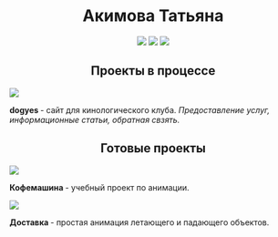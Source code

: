 <h1 align="center">Акимова Татьяна</h1>
<div align="center">
  <img src="https://img.shields.io/badge/html5-%23E34F26.svg?style=for-the-badge&logo=html5&logoColor=white"/>
  <img src="https://img.shields.io/badge/css3-%231572B6.svg?style=for-the-badge&logo=css3&logoColor=white)"/>
   <img src="https://img.shields.io/badge/javascript-%23323330.svg?style=for-the-badge&logo=javascript&logoColor=%23F7DF1E)"/>
</div>

<h2 align="center">Проекты в процессе</h2>

<a href="https://manaker.p-host.in"><img src="https://github.com/YonduIO/Tatyana_Akimova/blob/main/img/dogyes.jpg?raw=true"/></a>
<p><b>dogyes </b>- сайт для кинологического клуба. <i>Предоставление услуг, информационные статьи, обратная свзять.</i></p>

<h2 align="center">Готовые проекты</h2>

<a href="https://manaker.p-host.in/Archive/coffee-machine.html"><img src="https://github.com/YonduIO/Tatyana_Akimova/blob/main/img/coffee.jpg?raw=true"/></a>
<p><b>Кофемашина </b>- учебный проект по анимации.</p>

<a href="https://manaker.p-host.in/Archive/cargo.html"><img src="https://github.com/YonduIO/Tatyana_Akimova/blob/main/img/cargo.jpg?raw=true"/></a>
<p><b>Доставка </b>- простая анимация летающего и падающего объектов.</i></p>

